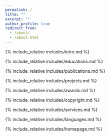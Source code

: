 ```yaml
---
permalink: /
title: ""
excerpt: ""
author_profile: true
redirect_from: 
  - /about/
  - /about.html
---
```


<span class='anchor' id='about-me'></span>
{% include_relative includes/intro.md %} 

{% include_relative includes/educations.md %}

{% include_relative includes/publications.md %}

{% include_relative includes/projects.md %}

{% include_relative includes/awards.md %}

{% include_relative includes/copyright.md %}

{% include_relative includes/services.md %}

{% include_relative includes/languages.md %}

{% include_relative includes/homepage.md %}